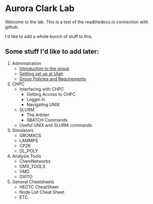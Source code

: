 # Aurora Clark Lab

Welcome to the lab. This is a test of the readthedocs.io connection with github. 

I'd like to add a whole bunch of stuff to this. 

## Some stuff I'd like to add later:
1. Administration
    - [Introduction to the group](./administration/introduction.md)
    - [Getting set up at Utah](./administration/setup.md)
    - [Group Policies and Requirements](./administration/requirements.md)
2. CHPC
    - Interfacing with CHPC
      - Getting Access to CHPC
      - Loggin In
      - Navigating UNIX
    - SLURM
      - The Arbiter
      - SBATCH Commands
    - Useful UNIX and SLURM commands
3. Simulators
    - GROMACS
    - LAMMPS
    - CP2K
    - DL_POLY
4. Analysis Tools
    - ChemNetworks
    - GMX_TOOLS
    - VMD
    - OVITO
5. General Cheatsheets
    - HECTC CheatSheet
    - Node List Cheat Sheet
    - ETC.
